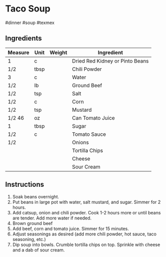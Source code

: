 # Taco Soup

#dinner #soup #texmex

## Ingredients

Measure | Unit | Weight | Ingredient
--------|------|--------|-----------
1 | c | | Dried Red Kidney or Pinto Beans
1/2 | tbsp | | Chili Powder
3 | c | | Water
1/2 | Ib | | Ground Beef
1/2 | tsp | | Salt
1/2 | c | | Corn
1/2 | tsp | | Mustard
1/2 46 | oz | | Can Tomato Juice
1 | tbsp | | Sugar
1/2 | c | | Tomato Sauce
1/2 | | | Onions
| | | | Tortilla Chips
| | | | Cheese
| | | | Sour Cream


## Instructions

1. Soak beans overnight.
2. Put beans in large pot with water, salt mustard, and sugar. Simmer for 2 hours.
3. Add catsup, onion and chili powder. Cook 1-2 hours more or until beans are tender. Add more water if needed.
4. Brown ground beef
5. Add beef, corn and tomato juice. Simmer for 15 minutes.
6. Adjust seasonings as desired (add more chili powder, hot sauce, taco seasoning, etc.)
7. Dip soup into bowls. Crumble tortilla chips on top. Sprinkle with cheese and a dab of sour cream.
